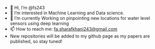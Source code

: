 - 👋 Hi, I’m @fs243
- 👀 I’m interested in Machine Learning and Data science.
- 🌱 I’m currently Working on pinpointing new locations for water level sensors using deep learning
- 📫 How to reach me: fa.sharafkhani243@gmail.com
- New repositories will be added to my github page as my papers are published, so stay tuned!

<!---
fs243/fs243 is a ✨ special ✨ repository because its `README.md` (this file) appears on your GitHub profile.
You can click the Preview link to take a look at your changes.
--->
